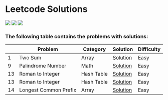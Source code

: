 # Leetcode Solutions
![](https://img.shields.io/badge/language-Python-blue.svg)
![](https://img.shields.io/badge/language-Java-green.svg)
![](https://img.shields.io/badge/%3E-leetcode-orange.svg)
### The following table contains the problems with solutions:

|   | Problem | Category | Solution | Difficulty |
|---| ------------- | ---------- | ---------- | ---------- |
|1| Two Sum | Array | [Solution](https://github.com/nnanwang/Leetcode-Notebook/blob/main/Solutions/1_Two_Sum.md) | Easy |
|9| Palindrome Number | Math | [Solution](https://github.com/nnanwang/Leetcode-Notebook/blob/main/Solutions/9_Panlindrome_Number.md) | Easy |
|13| Roman to Integer | Hash Table | [Solution](https://github.com/nnanwang/Leetcode-Notebook/blob/main/Solutions/13_Roman_to_Integer.md) | Easy |
|13| Roman to Integer | Hash Table | [Solution](https://github.com/nnanwang/Leetcode-Notebook/blob/main/Solutions/13_Roman_to_Integer.md) | Easy |
|14| Longest Common Prefix | Array | [Solution](https://github.com/nnanwang/Leetcode-Notebook/blob/main/Solutions/14_Longest_Common_Prefix.md) | Easy |

